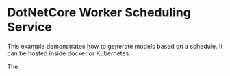 ﻿# DotNetCore Worker Scheduling Service

This example demonstrates how to generate models based on a schedule.
It can be hosted inside docker or Kubernetes.

The 
